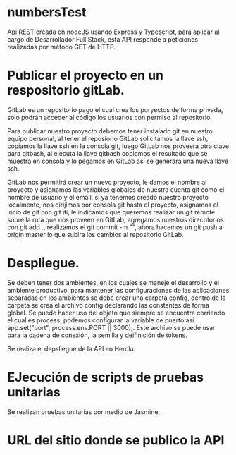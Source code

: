 # numbersTest
Api REST creada en nodeJS usando Express y Typescript, para aplicar al cargo de Desarrollador Full Stack, esta API responde a peticiones realizadas por método GET de HTTP.


# Publicar el proyecto en un respositorio gitLab.
GitLab es un repositorio pago el cual crea los poryectos de forma privada, solo podrán acceder al código los usuarios con permiso al repositorio.

Para publicar nuestro proyecto debemos tener instalado git en nuestro equipo personal, al tener el reposiorio GitLab solicitamos la llave ssh, copiamos la llave ssh en la consola git, luego GitLab nos proveera otra clave para gitbash, al ejecuta la llave gitbash copiamos el resultado que se muestra en consola y lo pegamos en GitLab así se generará una nueva llave ssh.

GitLab nos permitirá crear un nuevo proyecto, le damos el nombre al proyecto y asignamos las variables globales de nuestra cuenta git como el nombre de usuario y el email, si ya tenemos creado nuestro proyecto localmente, nos dirijimos por consola git hasta el proyecto, asignamos el incio de git con git iti, le indicamos que queremos realizar un git remote sobre la ruta que nos proveen en GitLab, agregamos nuestros direcotorios con git add ., realizamos el git commit -m "", ahora hacemos un git push al origin master lo que subira los cambios al repositorio GitLab.


# Despliegue.

Se deben tener dos ambientes, en los cuales se maneje el desarrollo y el ambiente productivo, para mantener las configuraciones de las aplicaciones separadas en los ambientes se debe crear una carpeta config, dentro de la carpeta se crea el archivo config declarando las constantes de forma global. Se puede hacer uso del objeto que siempre se encuentra corriendo el cual es process, podemos configurar la variable de puerto así app.set("port", process.env.PORT || 3000);. Este archivo se puede usar para la cadena de conexión, la semilla y deifinición de tokens.

Se realiza el depsliegue de la API en Heroku

# EJecución de scripts de pruebas unitarias

Se realizan pruebas unitarias por medio de Jasmine, 

# URL del sitio donde se publico la API 
